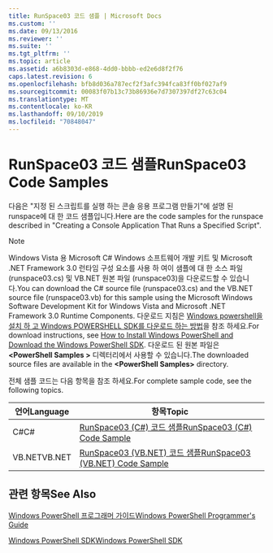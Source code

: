 ```yaml
---
title: RunSpace03 코드 샘플 | Microsoft Docs
ms.custom: ''
ms.date: 09/13/2016
ms.reviewer: ''
ms.suite: ''
ms.tgt_pltfrm: ''
ms.topic: article
ms.assetid: a6b8303d-e868-4dd0-bbbb-ed2e6d8f2f76
caps.latest.revision: 6
ms.openlocfilehash: bfb8d036a787ecf2f3afc394fca83ff0bf027af9
ms.sourcegitcommit: 00083f07b13c73b86936e7d7307397df27c63c04
ms.translationtype: MT
ms.contentlocale: ko-KR
ms.lasthandoff: 09/10/2019
ms.locfileid: "70848047"
---
```

# <a name="runspace03-code-samples"></a><span data-ttu-id="b0e3e-102">RunSpace03 코드 샘플</span><span class="sxs-lookup"><span data-stu-id="b0e3e-102">RunSpace03 Code Samples</span></span>

<span data-ttu-id="b0e3e-103">다음은 "지정 된 스크립트를 실행 하는 콘솔 응용 프로그램 만들기"에 설명 된 runspace에 대 한 코드 샘플입니다.</span><span class="sxs-lookup"><span data-stu-id="b0e3e-103">Here are the code samples for the runspace described in "Creating a Console Application That Runs a Specified Script".</span></span>

> [!NOTE]
> <span data-ttu-id="b0e3e-104">Windows Vista 용 Microsoft C# Windows 소프트웨어 개발 키트 및 Microsoft .NET Framework 3.0 런타임 구성 요소를 사용 하 여이 샘플에 대 한 소스 파일 (runspace03.cs) 및 VB.NET 원본 파일 (runspace03)을 다운로드할 수 있습니다.</span><span class="sxs-lookup"><span data-stu-id="b0e3e-104">You can download the C# source file (runspace03.cs) and the VB.NET source file (runspace03.vb) for this sample using the Microsoft Windows Software Development Kit for Windows Vista and Microsoft .NET Framework 3.0 Runtime Components.</span></span> <span data-ttu-id="b0e3e-105">다운로드 지침은 [Windows powershell을 설치 하 고 Windows POWERSHELL SDK를 다운로드 하는 방법](/powershell/developer/installing-the-windows-powershell-sdk)을 참조 하세요.</span><span class="sxs-lookup"><span data-stu-id="b0e3e-105">For download instructions, see [How to Install Windows PowerShell and Download the Windows PowerShell SDK](/powershell/developer/installing-the-windows-powershell-sdk).</span></span>
> <span data-ttu-id="b0e3e-106">다운로드 된 원본 파일은  **\<PowerShell Samples >** 디렉터리에서 사용할 수 있습니다.</span><span class="sxs-lookup"><span data-stu-id="b0e3e-106">The downloaded source files are available in the **\<PowerShell Samples>** directory.</span></span>

<span data-ttu-id="b0e3e-107">전체 샘플 코드는 다음 항목을 참조 하세요.</span><span class="sxs-lookup"><span data-stu-id="b0e3e-107">For complete sample code, see the following topics.</span></span>

| <span data-ttu-id="b0e3e-108">언어</span><span class="sxs-lookup"><span data-stu-id="b0e3e-108">Language</span></span> |                                 <span data-ttu-id="b0e3e-109">항목</span><span class="sxs-lookup"><span data-stu-id="b0e3e-109">Topic</span></span>                                 |
| -------- | --------------------------------------------------------------------- |
| <span data-ttu-id="b0e3e-110">C#</span><span class="sxs-lookup"><span data-stu-id="b0e3e-110">C#</span></span>       | [<span data-ttu-id="b0e3e-111">RunSpace03 (C#) 코드 샘플</span><span class="sxs-lookup"><span data-stu-id="b0e3e-111">RunSpace03 (C#) Code Sample</span></span>](./runspace03-csharp-code-sample.md)     |
| <span data-ttu-id="b0e3e-112">VB.NET</span><span class="sxs-lookup"><span data-stu-id="b0e3e-112">VB.NET</span></span>   | [<span data-ttu-id="b0e3e-113">RunSpace03 (VB.NET) 코드 샘플</span><span class="sxs-lookup"><span data-stu-id="b0e3e-113">RunSpace03 (VB.NET) Code Sample</span></span>](./runspace03-vb-net-code-sample.md) |

## <a name="see-also"></a><span data-ttu-id="b0e3e-114">관련 항목</span><span class="sxs-lookup"><span data-stu-id="b0e3e-114">See Also</span></span>

[<span data-ttu-id="b0e3e-115">Windows PowerShell 프로그래머 가이드</span><span class="sxs-lookup"><span data-stu-id="b0e3e-115">Windows PowerShell Programmer's Guide</span></span>](./windows-powershell-programmer-s-guide.md)

[<span data-ttu-id="b0e3e-116">Windows PowerShell SDK</span><span class="sxs-lookup"><span data-stu-id="b0e3e-116">Windows PowerShell SDK</span></span>](../windows-powershell-reference.md)